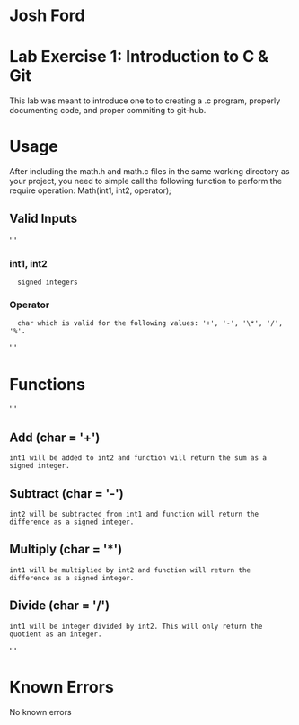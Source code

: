 # Josh Ford
#

# Lab Exercise 1: Introduction to C & Git
This lab was meant to introduce one to to creating a .c program, properly documenting code,
and proper commiting to git-hub.

#  Usage

After including the math.h and math.c files in the same working directory as your project, you need to simple call the following function to perform the require operation: Math(int1, int2, operator);

## Valid Inputs
'''
### int1, int2

      signed integers

### Operator

      char which is valid for the following values: '+', '-', '\*', '/', '%'.
'''

# Functions
'''
## Add (char = '+')

    int1 will be added to int2 and function will return the sum as a signed integer.

## Subtract (char = '-')

    int2 will be subtracted from int1 and function will return the difference as a signed integer.

## Multiply (char = '\*')

    int1 will be multiplied by int2 and function will return the difference as a signed integer.

## Divide (char = '/')

    int1 will be integer divided by int2. This will only return the quotient as an integer.
'''
# Known Errors
  No known errors
